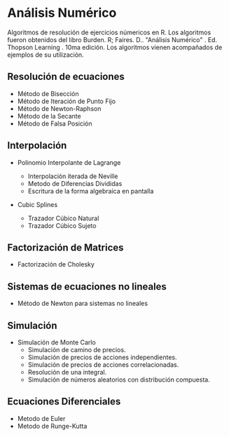 # Análisis Numérico
Algoritmos de resolución de ejercicios númericos en R. Los algoritmos fueron obtenidos del libro Burden. R; Faires. D.. "Análisis Numérico" . Ed. Thopson Learning . 10ma edición.
Los algoritmos vienen acompañados de ejemplos de su utilización.
## Resolución de ecuaciones
* Método de Bisección
* Método de Iteración de Punto Fijo
* Método de Newton-Raphson
* Método de la Secante
* Método de Falsa Posición

## Interpolación
* Polinomio Interpolante de Lagrange
  - Interpolación iterada de Neville
  - Metodo de Diferencias Divididas
  - Escritura de la forma algebraica en pantalla 
  
* Cubic Splines
  - Trazador Cúbico Natural
  - Trazador Cúbico Sujeto

## Factorización de Matrices
* Factorización de Cholesky

## Sistemas de ecuaciones no lineales
* Método de Newton para sistemas no lineales

## Simulación
* Simulación de Monte Carlo
  - Simulación de camino de precios.
  - Simulación de precios de acciones independientes.
  - Simulación de precios de acciones correlacionadas.
  - Resolución de una integral.
  - Simulación de números aleatorios con distribución compuesta.
  
## Ecuaciones Diferenciales
* Metodo de Euler
* Metodo de Runge-Kutta
